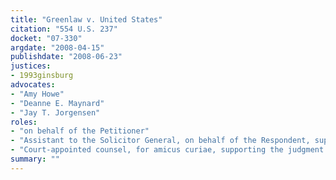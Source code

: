 ```yaml
---
title: "Greenlaw v. United States"
citation: "554 U.S. 237"
docket: "07-330"
argdate: "2008-04-15"
publishdate: "2008-06-23"
justices:
- 1993ginsburg
advocates:
- "Amy Howe"
- "Deanne E. Maynard"
- "Jay T. Jorgensen"
roles:
- "on behalf of the Petitioner"
- "Assistant to the Solicitor General, on behalf of the Respondent, supporting reversal"
- "Court-appointed counsel, for amicus curiae, supporting the judgment below"
summary: ""
---
```


